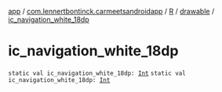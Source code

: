 [app](../../../index.md) / [com.lennertbontinck.carmeetsandroidapp](../../index.md) / [R](../index.md) / [drawable](index.md) / [ic_navigation_white_18dp](./ic_navigation_white_18dp.md)

# ic_navigation_white_18dp

`static val ic_navigation_white_18dp: `[`Int`](https://kotlinlang.org/api/latest/jvm/stdlib/kotlin/-int/index.html)
`static val ic_navigation_white_18dp: `[`Int`](https://kotlinlang.org/api/latest/jvm/stdlib/kotlin/-int/index.html)